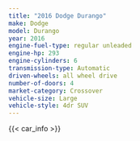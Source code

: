 ```yaml
---
title: "2016 Dodge Durango"
make: Dodge
model: Durango
year: 2016
engine-fuel-type: regular unleaded
engine-hp: 293
engine-cylinders: 6
transmission-type: Automatic
driven-wheels: all wheel drive
number-of-doors: 4
market-category: Crossover
vehicle-size: Large
vehicle-style: 4dr SUV
---
```


{{< car_info >}}
